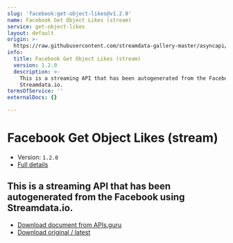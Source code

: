 ```yaml
---
slug: 'facebook:get-object-likes@v1.2.0'
name: Facebook Get Object Likes (stream)
service: get-object-likes
layout: default
origin: >-
  https://raw.githubusercontent.com/streamdata-gallery-master/asyncapi/master/_listings/facebook/facebook-get-object-likes-stream-async.md
info:
  title: Facebook Get Object Likes (stream)
  version: 1.2.0
  description: >-
    This is a streaming API that has been autogenerated from the Facebook using
    Streamdata.io.
termsOfService: ''
externalDocs: {}

---
```

# Facebook Get Object Likes (stream)

* Version: `1.2.0`
* [Full details](../html/facebook:get-object-likes@v1.2.0.html)




## This is a streaming API that has been autogenerated from the Facebook using Streamdata.io.



* [Download document from APIs.guru](https://raw.githubusercontent.com/APIs-guru/asyncapi-directory/master/docs/APIs/facebook%3Aget-object-likes%40v1.2.0.yaml)
* [Download original / latest](https://raw.githubusercontent.com/streamdata-gallery-master/asyncapi/master/_listings/facebook/facebook-get-object-likes-stream-async.md)

<script type="application/ld+json">
{
  "@context": "http://schema.org/",
  "@type": "WebAPI",
  "description": "This is a streaming API that has been autogenerated from the Facebook using Streamdata.io.",
  "documentation": "",

  "name": "Facebook Get Object Likes (stream)"
}
</script>
